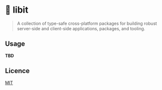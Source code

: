 # 🚀 libit

> A collection of type-safe cross-platform packages for building robust server-side and client-side applications,
> packages, and tooling.

## Usage

**TBD**

## Licence

[MIT](LICENSE)
